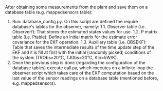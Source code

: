 After obtaining some measurements from the plant and save them on a database table (e.g. mappedsensors table):
1. Run: database_config.py.
On this script are defined the require database's tables for the observer, namely:
1.1. Observer table (i.e. Observerf): That stores the estimated states values for use.
1.2. P matrix table (i.e. Ptable): Define an initial matrix for the estimate error covariance for the EKF operation.
1.3. Auxiliary table (i.e. OBSEKF): Table that saves the intermediate results of the time update step of the EKF and it is fill at first with the initial (randomly picked) conditions of the system (TRObs=20°C, TJObs=20°C, Kin=5W/K).
2. Once the previous step is done (regarding the configuration of the database tables) execute call.py, which executes on a infinite loop the observer script which takes care of the EKF computation based on the last value of the sensor readings on a database table (mentioned before, e.g. mappedsensors).  
